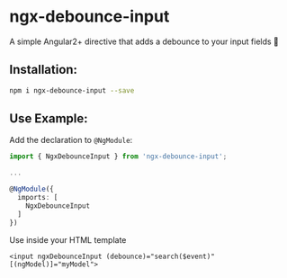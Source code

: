 # ngx-debounce-input

A simple Angular2+ directive that adds a debounce to your input fields 🚀

## Installation:

```bash
npm i ngx-debounce-input --save
```

## Use Example:

Add the declaration to `@NgModule`:

```typescript
import { NgxDebounceInput } from 'ngx-debounce-input';

...

@NgModule({
  imports: [
    NgxDebounceInput
  ]
})
```

Use inside your HTML template

```
<input ngxDebounceInput (debounce)="search($event)" [(ngModel)]="myModel">
```